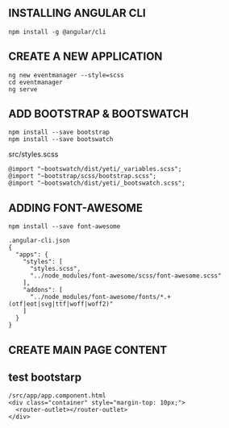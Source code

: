 ## INSTALLING ANGULAR CLI
    npm install -g @angular/cli
## CREATE A NEW APPLICATION

```
ng new eventmanager --style=scss
cd eventmanager
ng serve
```
## ADD BOOTSTRAP & BOOTSWATCH

```
npm install --save bootstrap
npm install --save bootswatch
```
src/styles.scss
```
@import "~bootswatch/dist/yeti/_variables.scss";
@import "~bootstrap/scss/bootstrap.scss";
@import "~bootswatch/dist/yeti/_bootswatch.scss";
```
## ADDING FONT-AWESOME
```
npm install --save font-awesome

.angular-cli.json
{
  "apps": {
    "styles": [
      "styles.scss",
      "../node_modules/font-awesome/scss/font-awesome.scss"
    ],
    "addons": [
      "../node_modules/font-awesome/fonts/*.+(otf|eot|svg|ttf|woff|woff2)"
    ]
  }
}
```
## CREATE MAIN PAGE CONTENT
## test bootstarp
```
/src/app/app.component.html
<div class="container" style="margin-top: 10px;">
  <router-outlet></router-outlet>
</div>
```